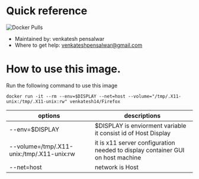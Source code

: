# Quick reference

![Docker Pulls](https://img.shields.io/docker/pulls/venkatesh14/sshimage?color=%232496ED&logo=Docker&style=for-the-badge)

- Maintained by: venkatesh pensalwar
- Where to get help: venkateshpensalwar@gmail.com
  

# How to use this image.

Run the following command to use this image

```
docker run -it --rm --env=$DISPLAY --net=host --volume="/tmp/.X11-unix:/tmp/.X11-unix:rw" venkatesh14/Firefox
```


|options|descriptions|
|-------|------------|
|--env=$DISPLAY| $DISPLAY is enviorment variable it consist id of Host Display|
|--volume=/tmp/.X11-unix:/tmp/.X11-unix:rw|it is x11 server configuration needed to display container GUI on host machine
|--net=host|network is Host|



